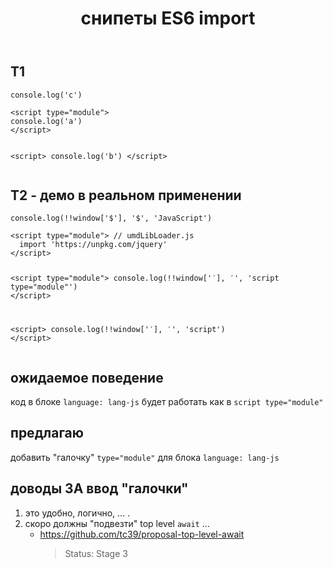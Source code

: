 ﻿---
title: "снипеты ES6 import"
se.owner.user_id: 232932
se.owner.display_name: "qwabra"
se.owner.link: "https://ru.meta.stackoverflow.com/users/232932/qwabra"
se.link: "https://ru.meta.stackoverflow.com/questions/10150/%d1%81%d0%bd%d0%b8%d0%bf%d0%b5%d1%82%d1%8b-es6-import"
se.question_id: 10150
se.post_type: question
se.score: 0
---
<h2>T1</h2>

<p><div class="snippet" data-lang="js" data-hide="false" data-console="true" data-babel="false">
<div class="snippet-code">
<pre class="snippet-code-js lang-js prettyprint-override"><code>console.log('c')</code></pre>
<pre class="snippet-code-html lang-html prettyprint-override"><code>&lt;script type="module"&gt;
console.log('a')
&lt;/script&gt;

&lt;script&gt;
console.log('b')
&lt;/script&gt;</code></pre>
</div>
</div>
</p>

<h2>T2 - демо в реальном применении</h2>

<p><div class="snippet" data-lang="js" data-hide="false" data-console="true" data-babel="false">
<div class="snippet-code">
<pre class="snippet-code-js lang-js prettyprint-override"><code>console.log(!!window['$'], '$', 'JavaScript')</code></pre>
<pre class="snippet-code-html lang-html prettyprint-override"><code>&lt;script type="module"&gt; // umdLibLoader.js
  import 'https://unpkg.com/jquery'
&lt;/script&gt;

&lt;script type="module"&gt;
console.log(!!window['$'], '$', 'script type="module"')
&lt;/script&gt;

&lt;script&gt;
console.log(!!window['$'], '$', 'script')
&lt;/script&gt;</code></pre>
</div>
</div>
</p>

<h2>ожидаемое поведение</h2>

<p>код в блоке <code>language: lang-js</code> будет работать как в <code>script type="module"</code></p>

<h2>предлагаю</h2>

<p>добавить "галочку" <code>type="module"</code> для блока <code>language: lang-js</code></p>

<h2>доводы ЗА ввод "галочки"</h2>

<ol>
<li>это удобно, логично, ... .</li>
<li>скоро должны "подвезти" top level <code>await</code> ...

<ul>
<li><a href="https://github.com/tc39/proposal-top-level-await" rel="nofollow noreferrer">https://github.com/tc39/proposal-top-level-await</a>

<blockquote>
  <p>Status: Stage 3</p>
</blockquote></li>
</ul></li>
</ol>
